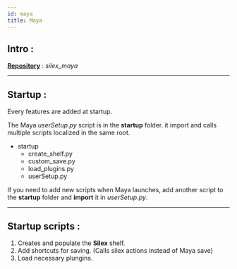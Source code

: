 ```yaml
---
id: maya
title: Maya
---
```


## Intro :

<u><b>Repository</b></u> : *silex_maya*
___

## Startup :

Every features are added at startup. 

The Maya *userSetup.py* script is in the **startup** folder. it import and calls multiple scripts localized in the same root.

- startup
    - create_shelf.py 
    - custom_save.py
    - load_plugins.py
    - userSetup.py

If you need to add new scripts when Maya launches, add another script to the **startup** folder and **import** it in *userSetup.py*.

___

## Startup scripts :

1. Creates and populate the **Silex** shelf.
2. Add shortcuts for saving. (Calls silex actions instead of Maya save)
3. Load necessary plungins.



